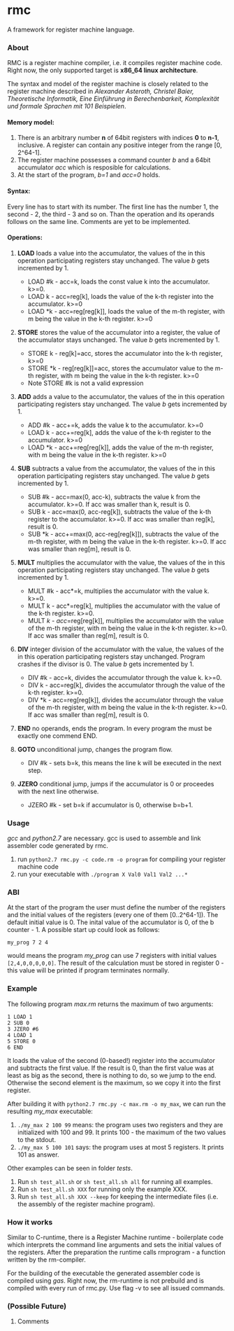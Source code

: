 # rmc

A framework for register machine language.

### About

RMC is a register machine compiler, i.e. it compiles register machine code. Right now, the only supported target is **x86_64 linux architecture**.
 
The syntax and model of the register machine is closely related to the register machine described in *Alexander Asteroth, Christel Baier, Theoretische Informatik, Eine Einführung in Berechenbarkeit, Komplexität
und formale Sprachen mit 101 Beispielen*.

#### Memory model:
   1. There is an arbitrary number **n** of 64bit registers with indices **0** to **n-1**, inclusive. A register can contain any positive integer from the range [0, 2^64-1].
   2. The register machine possesses a command counter *b* and a 64bit accumulator *acc* which is resposible for calculations.
   3. At the start of the program, *b=1* and *acc=0* holds.
   
#### Syntax:
   Every line has to start with its number. The first line has the number 1, the second - 2, the third - 3 and so on. Than the operation and its operands follows on the same line.
   Comments are yet to be implemented.
   
#### Operations:

1. **LOAD** loads a value into the accumulator, the values of the in this operation participating registers stay unchanged. The value *b* gets incremented by 1.
    * LOAD #k - acc=k, loads the const value k into the accumulator. k>=0. 
    * LOAD k  - acc=reg[k], loads the value of the k-th register into the accumulator. k>=0
    * LOAD *k - acc=reg[reg[k]], loads the value of the m-th register, with m being the value in the k-th register. k>=0

2. **STORE** stores the value of the accumulator into a register, the value of the accumulator stays unchanged.  The value *b* gets incremented by 1.
    * STORE k - reg[k]=acc, stores the accumulator into the k-th register, k>=0
    * STORE *k - reg[reg[k]]=acc, stores the accumulator value to the m-th register, with m being the value in the k-th register. k>=0
    * Note STORE #k is not a valid expression
3. **ADD** adds a value to the accumulator, the values of the in this operation participating registers stay unchanged. The value *b* gets incremented by 1.
    * ADD #k  - acc+=k, adds the value k to the accumulator. k>=0
    * LOAD k  - acc+=reg[k], adds the value of the k-th register to the accumulator. k>=0
    * LOAD *k - acc+=reg[reg[k]], adds the value of the m-th register, with m being the value in the k-th register. k>=0
4. **SUB** subtracts a value from the accumulator, the values of the in this operation participating registers stay unchanged. The value *b* gets incremented by 1.
    * SUB #k  - acc=max(0, acc-k), subtracts the value k from the accumulator. k>=0. If acc was smaller than k, result is 0.
    * SUB k  - acc=max(0, acc-reg[k]), subtracts the value of the k-th register to the accumulator. k>=0. If acc was smaller than reg[k], result is 0.
    * SUB *k - acc+=max(0, acc-reg[reg[k]]), subtracts the value of the m-th register, with m being the value in the k-th register. k>=0. If acc was smaller than reg[m], result is 0.   
5. **MULT** multiplies the accumulator with the value, the values of the in this operation participating registers stay unchanged. The value *b* gets incremented by 1.
    * MULT #k  - acc*=k, multiplies the accumulator with the value k. k>=0. 
    * MULT k  - acc*=reg[k], multiplies the accumulator with the value of the k-th register. k>=0.
    * MULT *k - acc*=reg[reg[k]], multiplies the accumulator with the value of the m-th register, with m being the value in the k-th register. k>=0. If acc was smaller than reg[m], result is 0.     
6. **DIV** integer division of the accumulator with the value, the values of the in this operation participating registers stay unchanged. Program crashes if the divisor is 0. The value *b* gets incremented by 1.
    * DIV #k  - acc\=k, divides the accumulator through the value k. k>=0. 
    * DIV k  - acc\=reg[k], divides the accumulator through the value of the k-th register. k>=0.
    * DIV *k - acc\=reg[reg[k]], divides the accumulator through the value of the m-th register, with m being the value in the k-th register. k>=0. If acc was smaller than reg[m], result is 0.
7. **END**  no operands, ends the program. In every program the must be exactly one commend END.
8. **GOTO** unconditional jump, changes the program flow.
    * DIV #k - sets b=k, this means the line k will be executed in the next step.
9. **JZERO** conditional jump, jumps if the accumulator is 0 or proceedes with the next line otherwise.
    * JZERO #k -  set b=k if accumulator is 0, otherwise b=b+1.
     
### Usage 

*gcc* and *python2.7* are necessary. gcc is used to assemble and link assembler code generated by rmc. 

   1. run `python2.7 rmc.py -c code.rm -o program` for compiling your register machine code
   2. run your executable with `./program X Val0 Val1 Val2 ...*`

### ABI
   At the start of the program the user must define the number of the registers and the initial values of the registers (every one of them [0..2^64-1]). The default initial value is 0. The inital value of the accumulator is 0, of the b counter - 1.
   A possible start up could look as follows:
   
    my_prog 7 2 4
   
   would means the program *my_prog* can use 7 registers with initial values `[2,4,0,0,0,0,0]`.
   The result of the calculation must be stored in register 0 - this value will be printed if program terminates normally.
   
### Example

The following program *max.rm* returns the maximum of two arguments:

    1 LOAD 1
    2 SUB 0
    3 JZERO #6
    4 LOAD 1
    5 STORE 0
    6 END

It loads the value of the second (0-based!) register into the accumulator and subtracts the first value. If the result is 0, than the first value was at least as big as the second, there is nothing to do, so we jump to the end. Otherwise the second element is the maximum, so we copy it into the first register.

After building it with `python2.7 rmc.py -c max.rm -o my_max`, we can run the resulting *my_max* executable:
   1. `./my_max 2 100 99` means: the program uses two registers and they are initialized with 100 and 99. It prints 100 - the maximum of the two values to the stdout.
   2. `./my_max 5 100 101` says: the program uses at most 5 registers. It prints 101 as answer.
    
Other examples can be seen in folder *tests*. 
   1. Run `sh test_all.sh` or `sh test_all.sh all` for running all examples.
   2. Run `sh test_all.sh XXX` for running only the example XXX.
   3. Run `sh test_all.sh XXX --keep` for keeping the intermediate files (i.e. the assembly of the register machine program).
 
### How it works    
Similar to C-runtime, there is a Register Machine runtime - boilerplate code which interprets the command line arguments and sets the initial values of the registers. After the preparation the runtime calls rmprogram - a function written by the rm-compiler. 

For the building of the executable the generated assembler code is compiled using *gas*. Right now, the rm-runtime is not prebuild and is compiled with every run of rmc.py. Use flag -v to see all issued commands.

### (Possible Future)

   1. Comments

